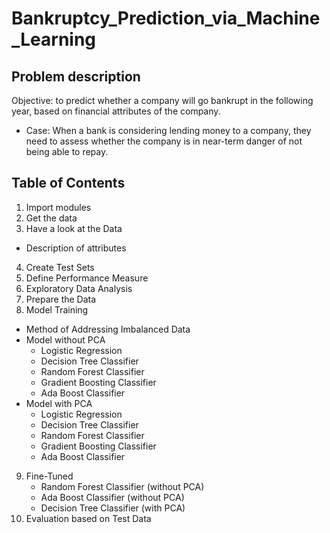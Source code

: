 # Bankruptcy_Prediction_via_Machine_Learning
## Problem description
Objective: to predict whether a company will go bankrupt in the following year, based on financial attributes of the company.

- Case: When a bank is considering lending money to a company, they need to assess whether the company is in near-term danger of not being able to repay.

  
## Table of Contents
1. Import modules
2. Get the data
3. Have a look at the Data
  - Description of attributes
4. Create Test Sets
5. Define Performance Measure
6. Exploratory Data Analysis
7. Prepare the Data
8. Model Training
  - Method of Addressing Imbalanced Data
  - Model without PCA
    - Logistic Regression
    - Decision Tree Classifier
    - Random Forest Classifier
    - Gradient Boosting Classifier
    - Ada Boost Classifier
  - Model with PCA
    - Logistic Regression
    - Decision Tree Classifier
    - Random Forest Classifier
    - Gradient Boosting Classifier
    - Ada Boost Classifier
9. Fine-Tuned
    - Random Forest Classifier (without PCA)
    - Ada Boost Classifier (without PCA)
    - Decision Tree Classifier (with PCA)
10. Evaluation based on Test Data
